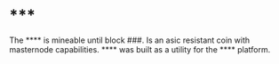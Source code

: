 # *** 
The **** is mineable until block ###. Is an asic resistant coin with masternode capabilities. **** was built as a utility for the **** platform.
